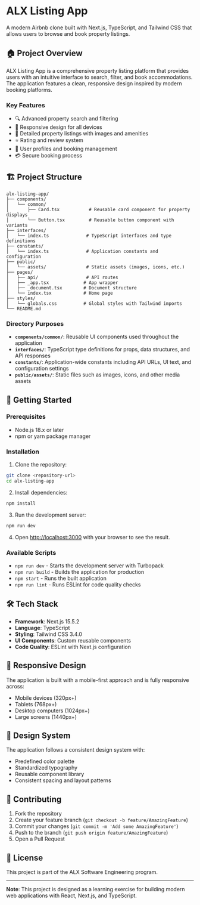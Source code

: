 # ALX Listing App

A modern Airbnb clone built with Next.js, TypeScript, and Tailwind CSS that allows users to browse and book property listings.

## 🏠 Project Overview

ALX Listing App is a comprehensive property listing platform that provides users with an intuitive interface to search, filter, and book accommodations. The application features a clean, responsive design inspired by modern booking platforms.

### Key Features

- 🔍 Advanced property search and filtering
- 📱 Responsive design for all devices
- 🏡 Detailed property listings with images and amenities
- ⭐ Rating and review system
- 👤 User profiles and booking management
- 💳 Secure booking process

## 🏗️ Project Structure

```
alx-listing-app/
├── components/
│   └── common/
│       ├── Card.tsx           # Reusable card component for property displays
│       └── Button.tsx         # Reusable button component with variants
├── interfaces/
│   └── index.ts              # TypeScript interfaces and type definitions
├── constants/
│   └── index.ts              # Application constants and configuration
├── public/
│   └── assets/               # Static assets (images, icons, etc.)
├── pages/
│   ├── api/                  # API routes
│   ├── _app.tsx             # App wrapper
│   ├── _document.tsx        # Document structure
│   └── index.tsx            # Home page
├── styles/
│   └── globals.css          # Global styles with Tailwind imports
└── README.md
```

### Directory Purposes

- **`components/common/`**: Reusable UI components used throughout the application
- **`interfaces/`**: TypeScript type definitions for props, data structures, and API responses
- **`constants/`**: Application-wide constants including API URLs, UI text, and configuration settings
- **`public/assets/`**: Static files such as images, icons, and other media assets

## 🚀 Getting Started

### Prerequisites

- Node.js 18.x or later
- npm or yarn package manager

### Installation

1. Clone the repository:

```bash
git clone <repository-url>
cd alx-listing-app
```

2. Install dependencies:

```bash
npm install
```

3. Run the development server:

```bash
npm run dev
```

4. Open [http://localhost:3000](http://localhost:3000) with your browser to see the result.

### Available Scripts

- `npm run dev` - Starts the development server with Turbopack
- `npm run build` - Builds the application for production
- `npm start` - Runs the built application
- `npm run lint` - Runs ESLint for code quality checks

## 🛠️ Tech Stack

- **Framework**: Next.js 15.5.2
- **Language**: TypeScript
- **Styling**: Tailwind CSS 3.4.0
- **UI Components**: Custom reusable components
- **Code Quality**: ESLint with Next.js configuration

## 📱 Responsive Design

The application is built with a mobile-first approach and is fully responsive across:

- Mobile devices (320px+)
- Tablets (768px+)
- Desktop computers (1024px+)
- Large screens (1440px+)

## 🎨 Design System

The application follows a consistent design system with:

- Predefined color palette
- Standardized typography
- Reusable component library
- Consistent spacing and layout patterns

## 🤝 Contributing

1. Fork the repository
2. Create your feature branch (`git checkout -b feature/AmazingFeature`)
3. Commit your changes (`git commit -m 'Add some AmazingFeature'`)
4. Push to the branch (`git push origin feature/AmazingFeature`)
5. Open a Pull Request

## 📄 License

This project is part of the ALX Software Engineering program.

---

**Note**: This project is designed as a learning exercise for building modern web applications with React, Next.js, and TypeScript.
